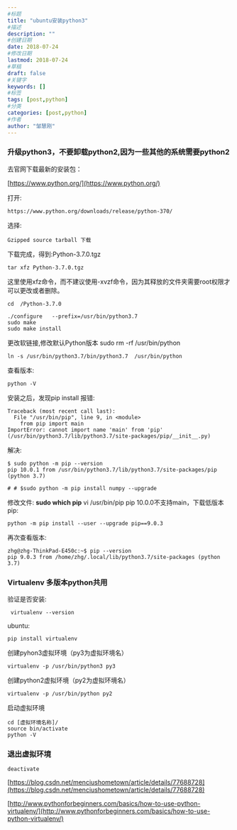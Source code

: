 ```yaml
---
#标题
title: "ubuntu安装python3"
#描述
description: ""
#创建日期
date: 2018-07-24
#修改日期
lastmod: 2018-07-24
#草稿
draft: false
#关键字
keywords: []
#标签
tags: [post,python]
#分类
categories: [post,python]
#作者
author: "邹慧刚"
---
```

### 升级python3，不要卸载python2,因为一些其他的系统需要python2

去官网下载最新的安装包：

[https://www.python.org/](https://www.python.org/)

打开:

	https://www.python.org/downloads/release/python-370/
	
选择:

	Gzipped source tarball 下载
	
下载完成，得到:Python-3.7.0.tgz 

	tar xfz Python-3.7.0.tgz 

这里使用xfz命令，而不建议使用-xvzf命令，因为其释放的文件夹需要root权限才可以更改或者删除。

	cd  /Python-3.7.0

	./configure   --prefix=/usr/bin/python3.7 
	sudo make
	sudo make install
	
更改软链接,修改默认Python版本 
	sudo rm -rf /usr/bin/python

	ln -s /usr/bin/python3.7/bin/python3.7  /usr/bin/python

查看版本:

	python -V
	
安装之后，发现pip install 报错:

	Traceback (most recent call last):
	  File "/usr/bin/pip", line 9, in <module>
	    from pip import main
	ImportError: cannot import name 'main' from 'pip' (/usr/bin/python3.7/lib/python3.7/site-packages/pip/__init__.py)


解决:
	
	$ sudo python -m pip --version
	pip 10.0.1 from /usr/bin/python3.7/lib/python3.7/site-packages/pip (python 3.7)

	# # $sudo python -m pip install numpy --upgrade
	
修改文件:
	**sudo which pip**
	vi /usr/bin/pip
pip 10.0.0不支持main，下载低版本pip:

	python -m pip install --user --upgrade pip==9.0.3
	
再次查看版本:

	zhg@zhg-ThinkPad-E450c:~$ pip --version
	pip 9.0.3 from /home/zhg/.local/lib/python3.7/site-packages (python 3.7)

	
	
	
	
### Virtualenv 多版本python共用
验证是否安装:

	 virtualenv --version
	 
ubuntu:

	pip install virtualenv
	
创建pyhon3虚拟环境（py3为虚拟环境名）

	virtualenv -p /usr/bin/python3 py3
	
创建python2虚拟环境（py2为虚拟环境名）

	virtualenv -p /usr/bin/python py2
	
启动虚拟环境

	cd [虚拟环境名称]/
	source bin/activate
	python -V
### 退出虚拟环境

	deactivate


[https://blog.csdn.net/menciushometown/article/details/77688728](https://blog.csdn.net/menciushometown/article/details/77688728)

[http://www.pythonforbeginners.com/basics/how-to-use-python-virtualenv/](http://www.pythonforbeginners.com/basics/how-to-use-python-virtualenv/)
